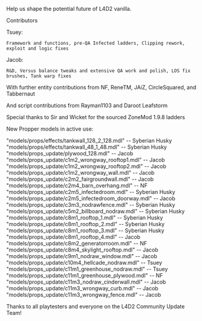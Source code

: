 Help us shape the potential future of L4D2 vanilla.

Contributors

Tsuey:

	Framework and functions, pre-QA Infected ladders, Clipping rework, exploit and logic fixes

Jacob:

	R&D, Versus balance tweaks and extensive QA work and polish, LOS fix brushes, Tank warp fixes

With further entity contributions from NF, ReneTM, JAiZ, CircleSquared, and Tabbernaut

And script contributions from Rayman1103 and Daroot Leafstorm

Special thanks to Sir and Wicket for the sourced ZoneMod 1.9.8 ladders

New Propper models in active use:

"models/props/effects/tankwall_128_2_128.mdl" -- Syberian Husky
"models/props/effects/tankwall_48_1_48.mdl" -- Syberian Husky
"models/props_update/plywood_128.mdl" -- Jacob
"models/props_update/c1m2_wrongway_rooftop1.mdl" -- Jacob
"models/props_update/c1m2_wrongway_rooftop2.mdl" -- Jacob
"models/props_update/c1m2_wrongway_wall.mdl" -- Jacob
"models/props_update/c2m2_fairgroundwall.mdl" -- Jacob
"models/props_update/c2m4_barn_overhang.mdl" -- NF
"models/props_update/c2m5_infectedroom.mdl" -- Syberian Husky
"models/props_update/c2m5_infectedroom_doorway.mdl" -- Jacob
"models/props_update/c3m3_nodrawfence.mdl" -- Syberian Husky
"models/props_update/c5m2_billboard_nodraw.mdl" -- Syberian Husky
"models/props_update/c8m1_rooftop_1.mdl" -- Syberian Husky
"models/props_update/c8m1_rooftop_2.mdl" -- Syberian Husky
"models/props_update/c8m1_rooftop_3.mdl" -- Syberian Husky
"models/props_update/c8m1_rooftop_4.mdl" -- Jacob
"models/props_update/c8m2_generatorroom.mdl" -- NF
"models/props_update/c8m4_skylight_rooftop.mdl" -- Jacob
"models/props_update/c9m1_nodraw_window.mdl" -- Jacob
"models/props_update/c10m4_hellcade_nodraw.mdl" -- Tsuey
"models/props_update/c11m1_greenhouse_nodraw.mdl" -- Tsuey
"models/props_update/c11m1_greenhouse_plywood.mdl" -- NF
"models/props_update/c11m3_nodraw_cinderwall.mdl" -- Jacob
"models/props_update/c11m3_wrongway_curb.mdl" -- Jacob
"models/props_update/c11m3_wrongway_fence.mdl" -- Jacob

Thanks to all playtesters and everyone on the L4D2 Community Update Team!
